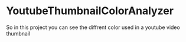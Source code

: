 # YoutubeThumbnailColorAnalyzer
So in this project you can see the diffrent color used in a youtube video thumbnail 
